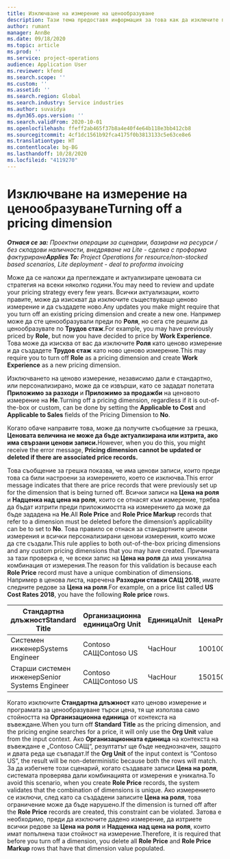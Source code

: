 ```yaml
---
title: Изключване на измерение на ценообразуване
description: Тази тема предоставя информация за това как да изключите персонализирани ценови измерения.
author: rumant
manager: AnnBe
ms.date: 09/18/2020
ms.topic: article
ms.prod: ''
ms.service: project-operations
audience: Application User
ms.reviewer: kfend
ms.search.scope: ''
ms.custom: ''
ms.assetid: ''
ms.search.region: Global
ms.search.industry: Service industries
ms.author: suvaidya
ms.dyn365.ops.version: ''
ms.search.validFrom: 2020-10-01
ms.openlocfilehash: ffeff2ab465f37b8a4e40f4e64b118e3bb412cb8
ms.sourcegitcommit: 4cf1dc1561b92fca4175f0b3813133c5e63ce8e6
ms.translationtype: HT
ms.contentlocale: bg-BG
ms.lasthandoff: 10/28/2020
ms.locfileid: "4119270"
---
```

# <a name="turning-off-a-pricing-dimension"></a><span data-ttu-id="38c2b-103">Изключване на измерение на ценообразуване</span><span class="sxs-lookup"><span data-stu-id="38c2b-103">Turning off a pricing dimension</span></span>

<span data-ttu-id="38c2b-104">_**Отнася се за:** Проектни операции за сценарии, базирани на ресурси / без складови наличности, внедряване на Lite - сделка с проформа фактуриране_</span><span class="sxs-lookup"><span data-stu-id="38c2b-104">_**Applies To:** Project Operations for resource/non-stocked based scenarios, Lite deployment - deal to proforma invoicing_</span></span>

<span data-ttu-id="38c2b-105">Може да се наложи да преглеждате и актуализирате ценовата си стратегия на всеки няколко години.</span><span class="sxs-lookup"><span data-stu-id="38c2b-105">You may need to review and update your pricing strategy every few years.</span></span> <span data-ttu-id="38c2b-106">Всички актуализации, които правите, може да изискват да изключите съществуващо ценово измерение и да създадете ново.</span><span class="sxs-lookup"><span data-stu-id="38c2b-106">Any updates you make might require that you turn off an existing pricing dimension and create a new one.</span></span> <span data-ttu-id="38c2b-107">Например може да сте ценообразували преди по **Роля**, но сега сте решили да ценообразувате по **Трудов стаж**.</span><span class="sxs-lookup"><span data-stu-id="38c2b-107">For example, you may have previously priced by **Role**, but now you have decided to price by **Work Experience**.</span></span> <span data-ttu-id="38c2b-108">Това може да изисква от вас да изключите **Роля** като ценово измерение и да създадете **Трудов стаж** като ново ценово измерение.</span><span class="sxs-lookup"><span data-stu-id="38c2b-108">This may require you to turn off **Role** as a pricing dimension and create **Work Experience** as a new pricing dimension.</span></span> 

<span data-ttu-id="38c2b-109">Изключването на ценово измерение, независимо дали е стандартно, или персонализирано, може да се извърши, като се зададат полетата **Приложимо за разходи** и **Приложимо за продажби** на ценовото измерение на **Не**.</span><span class="sxs-lookup"><span data-stu-id="38c2b-109">Turning off a pricing dimension, regardless if it is out-of-the-box or custom, can be done by setting the **Applicable to Cost** and **Applicable to Sales** fields of the Pricing Dimension to **No**.</span></span>

<span data-ttu-id="38c2b-110">Когато обаче направите това, може да получите съобщение за грешка, **Ценовата величина не може да бъде актуализирана или изтрита, ако има свързани ценови записи.**</span><span class="sxs-lookup"><span data-stu-id="38c2b-110">However, when you do this, you might receive the error message, **Pricing dimension cannot be updated or deleted if there are associated price records.**</span></span>

<span data-ttu-id="38c2b-111">Това съобщение за грешка показва, че има ценови записи, които преди това са били настроени за измерението, което се изключва.</span><span class="sxs-lookup"><span data-stu-id="38c2b-111">This error message indicates that there are price records that were previously set up for the dimension that is being turned off.</span></span> <span data-ttu-id="38c2b-112">Всички записи на **Цена на роля** и **Надценка над цена на роля**, които се отнасят към измерение, трябва да бъдат изтрити преди приложимостта на измерението да може да бъде зададена на **Не**.</span><span class="sxs-lookup"><span data-stu-id="38c2b-112">All **Role Price** and **Role Price Markup** records that refer to a dimension must be deleted before the dimension’s applicability can be to set to **No**.</span></span> <span data-ttu-id="38c2b-113">Това правило се отнася за стандартните ценови измерения и всички персонализирани ценови измерения, които може да сте създали.</span><span class="sxs-lookup"><span data-stu-id="38c2b-113">This rule applies to both out-of-the-box pricing dimensions and any custom pricing dimensions that you may have created.</span></span> <span data-ttu-id="38c2b-114">Причината за тази проверка е, че всеки запис на **Цена на роля** да има уникална комбинация от измерения.</span><span class="sxs-lookup"><span data-stu-id="38c2b-114">The reason for this validation is because each **Role Price** record must have a unique combination of dimensions.</span></span> <span data-ttu-id="38c2b-115">Например в ценова листа, наречена **Разходни ставки САЩ 2018**, имате следните редове за **Цена на роля**.</span><span class="sxs-lookup"><span data-stu-id="38c2b-115">For example, on a price list called **US Cost Rates 2018**, you have the following **Role price** rows.</span></span> 

| <span data-ttu-id="38c2b-116">Стандартна длъжност</span><span class="sxs-lookup"><span data-stu-id="38c2b-116">Standard Title</span></span>         | <span data-ttu-id="38c2b-117">Организационна единица</span><span class="sxs-lookup"><span data-stu-id="38c2b-117">Org Unit</span></span>    |<span data-ttu-id="38c2b-118">Единица</span><span class="sxs-lookup"><span data-stu-id="38c2b-118">Unit</span></span>   |<span data-ttu-id="38c2b-119">Цена</span><span class="sxs-lookup"><span data-stu-id="38c2b-119">Price</span></span>  |<span data-ttu-id="38c2b-120">Валута</span><span class="sxs-lookup"><span data-stu-id="38c2b-120">Currency</span></span>  |
| -----------------------|-------------|-------|-------|----------|
| <span data-ttu-id="38c2b-121">Системен инженер</span><span class="sxs-lookup"><span data-stu-id="38c2b-121">Systems Engineer</span></span>|<span data-ttu-id="38c2b-122">Contoso САЩ</span><span class="sxs-lookup"><span data-stu-id="38c2b-122">Contoso US</span></span>|<span data-ttu-id="38c2b-123">Час</span><span class="sxs-lookup"><span data-stu-id="38c2b-123">Hour</span></span>| <span data-ttu-id="38c2b-124">100</span><span class="sxs-lookup"><span data-stu-id="38c2b-124">100</span></span>|<span data-ttu-id="38c2b-125">USD</span><span class="sxs-lookup"><span data-stu-id="38c2b-125">USD</span></span>|
| <span data-ttu-id="38c2b-126">Старши системен инженер</span><span class="sxs-lookup"><span data-stu-id="38c2b-126">Senior Systems Engineer</span></span>|<span data-ttu-id="38c2b-127">Contoso САЩ</span><span class="sxs-lookup"><span data-stu-id="38c2b-127">Contoso US</span></span>|<span data-ttu-id="38c2b-128">Час</span><span class="sxs-lookup"><span data-stu-id="38c2b-128">Hour</span></span>| <span data-ttu-id="38c2b-129">150</span><span class="sxs-lookup"><span data-stu-id="38c2b-129">150</span></span>| <span data-ttu-id="38c2b-130">USD</span><span class="sxs-lookup"><span data-stu-id="38c2b-130">USD</span></span>|


<span data-ttu-id="38c2b-131">Когато изключите **Стандартна длъжност** като ценово измерение и програмата за ценообразуване търси цена, тя ще използва само стойността на **Организационна единица** от контекста на въвеждане.</span><span class="sxs-lookup"><span data-stu-id="38c2b-131">When you turn off **Standard Title** as the pricing dimension, and the pricing engine searches for a price, it will only use the **Org Unit** value from the input context.</span></span> <span data-ttu-id="38c2b-132">Ако **Организационната единица** на контекста на въвеждане е „Contoso САЩ“, резултатът ще бъде нееднозначен, защото и двата реда ще съвпадат.</span><span class="sxs-lookup"><span data-stu-id="38c2b-132">If the **Org Unit** of the input context is “Contoso US”, the result will be non-deterministic because both the rows will match.</span></span> <span data-ttu-id="38c2b-133">За да избегнете този сценарий, когато създавате записи **Цена на роля**, системата проверява дали комбинацията от измерения е уникална.</span><span class="sxs-lookup"><span data-stu-id="38c2b-133">To avoid this scenario, when you create **Role Price** records, the system validates that the combination of dimensions is unique.</span></span> <span data-ttu-id="38c2b-134">Ако измерението се изключи, след като са създадени записите **Цена на роля**, това ограничение може да бъде нарушено.</span><span class="sxs-lookup"><span data-stu-id="38c2b-134">If the dimension is turned off after the **Role Price** records are created, this constraint can be violated.</span></span> <span data-ttu-id="38c2b-135">Затова е необходимо, преди да изключите дадено измерение, да изтриете всички редове за **Цена на роля** и **Надценка над цена на роля**, които имат попълнена тази стойност на измерение.</span><span class="sxs-lookup"><span data-stu-id="38c2b-135">Therefore, it is required that before you turn off a dimension, you delete all **Role Price** and **Role Price Markup** rows that have that dimension value populated.</span></span>
